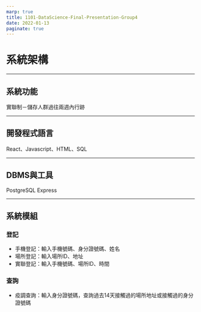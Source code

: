 ```yaml
---
marp: true
title: 1101-DataScience-Final-Presentation-Group4
date: 2022-01-13
paginate: true
---
```

# 系統架構

---
## 系統功能
實聯制－儲存人群過往兩週內行跡

---
## 開發程式語言
React、Javascript、HTML、SQL

---
## DBMS與工具
PostgreSQL Express

---
## 系統模組
### 登記
* 手機登記：輸入手機號碼、身分證號碼、姓名
* 場所登記：輸入場所ID、地址
* 實聯登記：輸入手機號碼、場所ID、時間

### 查詢
* 疫調查詢：輸入身分證號碼，查詢過去14天接觸過的場所地址或接觸過的身分證號碼
